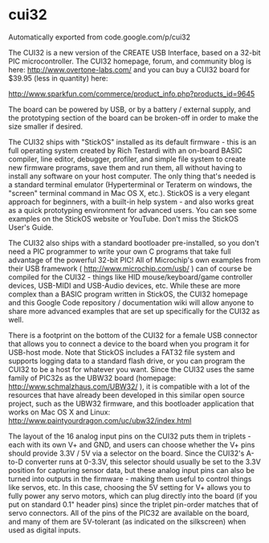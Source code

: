 # cui32
Automatically exported from code.google.com/p/cui32

The CUI32 is a new version of the CREATE USB Interface, based on a 32-bit PIC microcontroller. The CUI32 homepage, forum, and community blog is here: http://www.overtone-labs.com/ and you can buy a CUI32 board for $39.95 (less in quantity) here:

http://www.sparkfun.com/commerce/product_info.php?products_id=9645

The board can be powered by USB, or by a battery / external supply, and the prototyping section of the board can be broken-off in order to make the size smaller if desired.

The CUI32 ships with "StickOS" installed as its default firmware - this is an full operating system created by Rich Testardi with an on-board BASIC compiler, line editor, debugger, profiler, and simple file system to create new firmware programs, save them and run them, all without having to install any software on your host computer. The only thing that's needed is a standard terminal emulator (Hyperterminal or Teraterm on windows, the "screen" terminal command in Mac OS X, etc.). StickOS is a very elegant approach for beginners, with a built-in help system - and also works great as a quick prototyping environment for advanced users. You can see some examples on the StickOS website or YouTube. Don't miss the StickOS User's Guide.

The CUI32 also ships with a standard bootloader pre-installed, so you don't need a PIC programmer to write your own C programs that take full advantage of the powerful 32-bit PIC! All of Microchip's own examples from their USB framework ( http://www.microchip.com/usb/ ) can of course be compiled for the CUI32 - things like HID mouse/keyboard/game controller devices, USB-MIDI and USB-Audio devices, etc. While these are more complex than a BASIC program written in StickOS, the CUI32 homepage and this Google Code repository / documentation wiki will allow anyone to share more advanced examples that are set up specifically for the CUI32 as well.

There is a footprint on the bottom of the CUI32 for a female USB connector that allows you to connect a device to the board when you program it for USB-host mode. Note that StickOS includes a FAT32 file system and supports logging data to a standard flash drive, or you can program the CUI32 to be a host for whatever you want. Since the CUI32 uses the same family of PIC32s as the UBW32 board (homepage: http://www.schmalzhaus.com/UBW32/ ), it is compatible with a lot of the resources that have already been developed in this similar open source project, such as the UBW32 firmware, and this bootloader application that works on Mac OS X and Linux: http://www.paintyourdragon.com/uc/ubw32/index.html

The layout of the 16 analog input pins on the CUI32 puts them in triplets - each with its own V+ and GND, and users can choose whether the V+ pins should provide 3.3V / 5V via a selector on the board. Since the CUI32's A-to-D converter runs at 0-3.3V, this selector should usually be set to the 3.3V position for capturing sensor data, but these analog input pins can also be turned into outputs in the firmware - making them useful to control things like servos, etc. In this case, choosing the 5V setting for V+ allows you to fully power any servo motors, which can plug directly into the board (if you put on standard 0.1" header pins) since the triplet pin-order matches that of servo connectors. All of the pins of the PIC32 are available on the board, and many of them are 5V-tolerant (as indicated on the silkscreen) when used as digital inputs.
